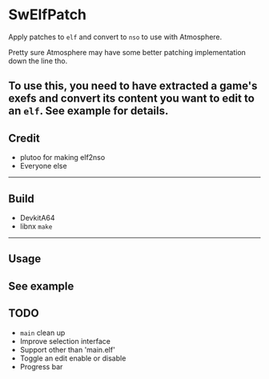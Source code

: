 # SwElfPatch
Apply patches to `elf` and convert to `nso` to use with Atmosphere.

Pretty sure Atmosphere may have some better patching implementation down the line tho.

To use this, you need to have extracted a game's exefs and convert its content you want to edit to an `elf`. See example for details.
---

## Credit
- plutoo for making elf2nso
- Everyone else
---

## Build
- DevkitA64
- libnx
`make`
---

## Usage
See example
---

## TODO
- `main` clean up
- Improve selection interface
- Support other than 'main.elf'
- Toggle an edit enable or disable
- Progress bar
